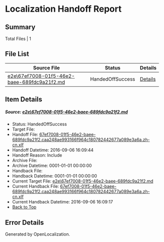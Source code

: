 # <a name='report-top'></a> Localization Handoff Report

## Summary
 Total Files | 1

## File List
 Source File | Status | Details 
 ----------- | ------ | ------- 
 [e2e\67ef7008-01f5-46e2-baee-689fdc9a21f2.md](https://github.com/OpenLocalizationTestOrg/ol-test0/blob/8c85927d3bcb4e64f48097f431bad3aa6f98acae/e2e/67ef7008-01f5-46e2-baee-689fdc9a21f2.md) | HandedOffSuccess | [Details](#bb30d2facd25202eb6d332d62028ab74431c900d1)

## Item Details
##### <a name='bb30d2facd25202eb6d332d62028ab74431c900d1'></a> Source: [e2e\67ef7008-01f5-46e2-baee-689fdc9a21f2.md](https://github.com/OpenLocalizationTestOrg/ol-test0/blob/8c85927d3bcb4e64f48097f431bad3aa6f98acae/e2e/67ef7008-01f5-46e2-baee-689fdc9a21f2.md)
* Status: HandedOffSuccess
* Target File: 
* Handoff File: [67ef7008-01f5-46e2-baee-689fdc9a21f2.caa248ae993166f964c180782442677a089e3a6a.zh-cn.xlf](https://github.com/OpenLocalizationTestOrg/ol-test0-handoff/blob/07d8701ed57e6a25088993b50ac506a2dc77c591/ol-handoff/OpenLocalizationTestOrg/ol-test0-zhcn/ci/ht/67ef7008-01f5-46e2-baee-689fdc9a21f2.caa248ae993166f964c180782442677a089e3a6a.zh-cn.xlf)
* Handoff Datetime: 2016-09-06 16:09:44
* Handoff Reason: Include
* Archive File: 
* Archive Datetime: 0001-01-01 00:00:00
* Handback File: 
* Handback Datetime: 0001-01-01 00:00:00
* Current Target File: [e2e\67ef7008-01f5-46e2-baee-689fdc9a21f2.md](https://github.com/OpenLocalizationTestOrg/ol-test0-zhcn/blob/22c27f13e57fe0a8422fc0fe5f6f6b60c5e147d5/e2e/67ef7008-01f5-46e2-baee-689fdc9a21f2.md)
* Current Handback File: [67ef7008-01f5-46e2-baee-689fdc9a21f2.caa248ae993166f964c180782442677a089e3a6a.zh-cn.xlf](https://github.com/OpenLocalizationTestOrg/ol-test0-handback/blob/e0b1f7b6a7c6fce646589b650fff2611ebf2584c/ol-handback/OpenLocalizationTestOrg/ol-test0-zhcn/ci/ht/67ef7008-01f5-46e2-baee-689fdc9a21f2.caa248ae993166f964c180782442677a089e3a6a.zh-cn.xlf)
* Current Handback Datetime: 2016-09-06 16:09:17
* [Back to Top](#report-top)


## Error Details

Generated by OpenLocalization.
